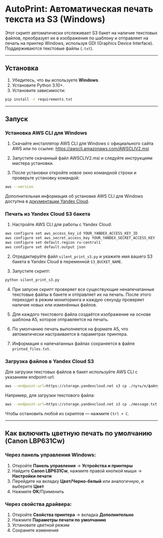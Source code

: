 # AutoPrint: Автоматическая печать текста из S3 (Windows)

Этот скрипт автоматически отслеживает S3 бакет на наличие текстовых файлов, преобразует их в изображения по шаблону и отправляет на печать на принтер Windows, используя GDI (Graphics Device Interface). Поддерживаются текстовые файлы (`.txt`).

---

## Установка

1. Убедитесь, что вы используете **Windows**.
2. Установите Python 3.10+.
3. Установите зависимости:

```bash
pip install -r requirements.txt
```

---

## Запуск

### Установка AWS CLI для Windows

1. Скачайте инсталлятор AWS CLI для Windows с официального сайта AWS или по ссылке: https://awscli.amazonaws.com/AWSCLIV2.msi

2. Запустите скачанный файл AWSCLIV2.msi и следуйте инструкциям мастера установки.

3. После установки откройте новое окно командной строки и проверьте установку командой:

```bash
aws --version
```

Дополнительная информация об установке AWS CLI для Windows доступна в [документации Yandex Cloud](https://yandex.cloud/ru/docs/storage/quickstart/quickstart-aws-cli#windows_1).

### Печать из Yandex Cloud S3 бакета

1. Настройте AWS CLI для работы с Yandex Cloud:

```bash
aws configure set aws_access_key_id YOUR_YANDEX_ACCESS_KEY_ID
aws configure set aws_secret_access_key YOUR_YANDEX_SECRET_ACCESS_KEY
aws configure set default.region ru-central1
aws configure set default.output json
```

2. Отредактируйте файл `silent_print_s3.py` и укажите имя вашего S3 бакета в Yandex Cloud в переменной `S3_BUCKET_NAME`.

3. Запустите скрипт:

```bash
python silent_print_s3.py
```

4. При запуске скрипт проверяет все существующие ненапечатанные текстовые файлы в бакете и отправляет их на печать. После этого переходит в режим мониторинга и каждую секунду проверяет наличие новых или изменённых файлов.

5. Для каждого текстового файла создаётся изображение на основе шаблона A5, которое отправляется на печать.

6. По умолчанию печать выполняется на формате A5, что автоматически настраивается в параметрах принтера.

7. Информация о напечатанных файлах сохраняется в файле `printed_files.txt`.

### Загрузка файлов в Yandex Cloud S3

Для загрузки текстовых файлов в бакет используйте AWS CLI с указанием endpoint-url:

```bash
aws --endpoint-url=https://storage.yandexcloud.net s3 cp ./путь/к/файлу.txt s3://имя-бакета/имя-файла.txt
```

Например, для загрузки текстового файла:

```bash
aws --endpoint-url=https://storage.yandexcloud.net s3 cp ./message.txt s3://wikilect-ecom-expo-may-2025/message.txt
```

Чтобы остановить любой из скриптов — нажмите `Ctrl + C`.

---

## Как включить цветную печать по умолчанию (Canon LBP631Cw)

### Через панель управления Windows:

1. Откройте **Панель управления** → **Устройства и принтеры**
2. Найдите **Canon LBP631Cw**, нажмите правой кнопкой мыши → **Настройки печати**
3. Перейдите на вкладку **Цвет/Черно-белый** или аналогичную, и выберите **Цвет**
4. Нажмите **OK**/Применить

### Через свойства драйвера:

1. Откройте **Свойства принтера** → вкладка **Дополнительно**
2. Нажмите **Параметры печати по умолчанию**
3. Установите цветной режим
4. Сохраните изменения


